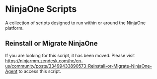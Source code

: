 # NinjaOne Scripts

A collection of scripts designed to run within or around the NinjaOne platform.

## Reinstall or Migrate NinjaOne
If you are looking for this script, it has been moved. Please visit https://ninjarmm.zendesk.com/hc/en-us/community/posts/33499433890573-Reinstall-or-Migrate-NinjaOne-Agent to access this script.